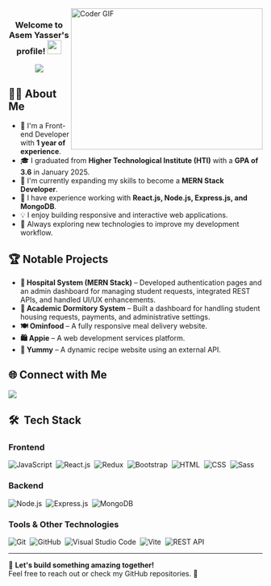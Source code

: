 <img align="right" src="https://media.giphy.com/media/SWoSkN6DxTszqIKEqv/giphy.gif" alt="Coder GIF" width="380" height="280">

<h3 align="center">
  Welcome to Asem Yasser's profile!
  <img src="https://media.giphy.com/media/hvRJCLFzcasrR4ia7z/giphy.gif" width="28">
</h3>

<!-- Typing SVG by DenverCoder1 - https://github.com/DenverCoder1/readme-typing-svg -->
<p align="center">
  <a href="https://github.com/DenverCoder1/readme-typing-svg">
    <img src="https://readme-typing-svg.herokuapp.com/?lines=Front-end%20developer;MERN%20Stack%20Enthusiast;Always%20learning%20new%20things&font=Fira%20Code&center=true&width=500&height=45&color=f75c7e&vCenter=true&size=22">
  </a>
</p>

## 👨‍💻 About Me
- 🏢 I'm a Front-end Developer with **1 year of experience**.
- 🎓 I graduated from **Higher Technological Institute (HTI)** with a **GPA of 3.6** in January 2025.
- 🚀 I'm currently expanding my skills to become a **MERN Stack Developer**.
- 🎯 I have experience working with **React.js, Node.js, Express.js, and MongoDB**.
- 💡 I enjoy building responsive and interactive web applications.
- 🌱 Always exploring new technologies to improve my development workflow.

## 🏆 Notable Projects
- **🏥 Hospital System (MERN Stack)** – Developed authentication pages and an admin dashboard for managing student requests, integrated REST APIs, and handled UI/UX enhancements.
- **🏡 Academic Dormitory System** – Built a dashboard for handling student housing requests, payments, and administrative settings.
- **🍽️ Ominfood** – A fully responsive meal delivery website.
- **🛍️ Appie** – A web development services platform.
- **🍕 Yummy** – A dynamic recipe website using an external API.

## 🌐 Connect with Me  
<a href="https://linkedin.com/in/asem00-0yasser" target="_blank">
  <img src="https://img.shields.io/badge/-Asem%20Yasser-0077B5?style=for-the-badge&logo=Linkedin&logoColor=white"/>
</a>

## 🛠 &nbsp;Tech Stack

### **Frontend**
![JavaScript](https://img.shields.io/badge/-JavaScript-05122A?style=flat&logo=javascript)&nbsp;
![React.js](https://img.shields.io/badge/-React-05122A?style=flat&logo=react)&nbsp;
![Redux](https://img.shields.io/badge/-Redux-05122A?style=flat&logo=redux)&nbsp;
![Bootstrap](https://img.shields.io/badge/-Bootstrap-05122A?style=flat&logo=bootstrap&logoColor=563D7C)&nbsp;
![HTML](https://img.shields.io/badge/-HTML-05122A?style=flat&logo=HTML5)&nbsp;
![CSS](https://img.shields.io/badge/-CSS-05122A?style=flat&logo=CSS3&logoColor=1572B6)&nbsp;
![Sass](https://img.shields.io/badge/-Sass-05122A?style=flat&logo=sass)&nbsp;

### **Backend**
![Node.js](https://img.shields.io/badge/-Node.js-05122A?style=flat&logo=node.js)&nbsp;
![Express.js](https://img.shields.io/badge/-Express.js-05122A?style=flat&logo=express)&nbsp;
![MongoDB](https://img.shields.io/badge/-MongoDB-05122A?style=flat&logo=mongodb)&nbsp;

### **Tools & Other Technologies**
![Git](https://img.shields.io/badge/-Git-05122A?style=flat&logo=git)&nbsp;
![GitHub](https://img.shields.io/badge/-GitHub-05122A?style=flat&logo=github)&nbsp;
![Visual Studio Code](https://img.shields.io/badge/-VS%20Code-05122A?style=flat&logo=visual-studio-code&logoColor=007ACC)&nbsp;
![Vite](https://img.shields.io/badge/-Vite-05122A?style=flat&logo=vite)&nbsp;
![REST API](https://img.shields.io/badge/-REST%20API-05122A?style=flat&logo=rest)&nbsp;

---

💬 **Let's build something amazing together!**  
Feel free to reach out or check my GitHub repositories. 🚀
